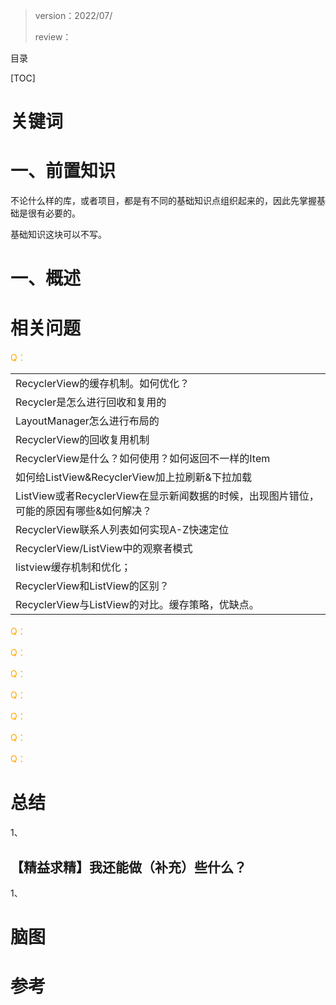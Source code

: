 > version：2022/07/
>
> review：



目录

[TOC]



# 关键词



# 一、前置知识

不论什么样的库，或者项目，都是有不同的基础知识点组织起来的，因此先掌握基础是很有必要的。

基础知识这块可以不写。

# 一、概述















































# 相关问题

<font color='orange'>Q：</font>

|                                                              |
| ------------------------------------------------------------ |
| RecyclerView的缓存机制。如何优化？                           |
| Recycler是怎么进行回收和复用的                               |
| LayoutManager怎么进行布局的                                  |
| RecyclerView的回收复用机制                                   |
| RecyclerView是什么？如何使用？如何返回不一样的Item           |
| 如何给ListView&RecyclerView加上拉刷新&下拉加载               |
| ListView或者RecyclerView在显示新闻数据的时候，出现图片错位，可能的原因有哪些&如何解决？ |
| RecyclerView联系人列表如何实现A-Z快速定位                    |
| RecyclerView/ListView中的观察者模式                          |
| listview缓存机制和优化；                                     |
| RecyclerView和ListView的区别？                               |
| RecyclerView与ListView的对比。缓存策略，优缺点。             |



<font color='orange'>Q：</font>



<font color='orange'>Q：</font>



<font color='orange'>Q：</font>



<font color='orange'>Q：</font>



<font color='orange'>Q：</font>



<font color='orange'>Q：</font>



<font color='orange'>Q：</font>



# 总结

1、

## 【精益求精】我还能做（补充）些什么？

1、



# 脑图



# 参考

